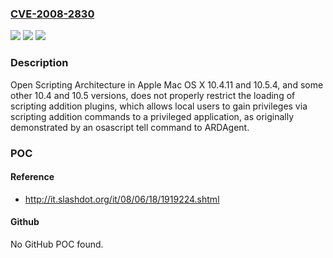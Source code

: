 ### [CVE-2008-2830](https://cve.mitre.org/cgi-bin/cvename.cgi?name=CVE-2008-2830)
![](https://img.shields.io/static/v1?label=Product&message=n%2Fa&color=blue)
![](https://img.shields.io/static/v1?label=Version&message=n%2Fa&color=blue)
![](https://img.shields.io/static/v1?label=Vulnerability&message=n%2Fa&color=brighgreen)

### Description

Open Scripting Architecture in Apple Mac OS X 10.4.11 and 10.5.4, and some other 10.4 and 10.5 versions, does not properly restrict the loading of scripting addition plugins, which allows local users to gain privileges via scripting addition commands to a privileged application, as originally demonstrated by an osascript tell command to ARDAgent.

### POC

#### Reference
- http://it.slashdot.org/it/08/06/18/1919224.shtml

#### Github
No GitHub POC found.

